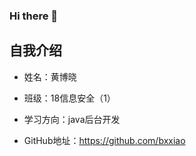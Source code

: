 ### Hi there 👋

## 自我介绍

- 姓名：黄博晓

- 班级：18信息安全（1）

- 学习方向：java后台开发

- GitHub地址：https://github.com/bxxiao